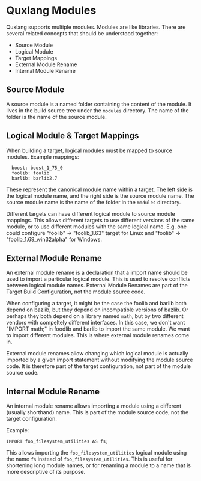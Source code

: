 # Quxlang Modules

Quxlang supports multiple modules. Modules are like libraries. There are several related concepts that should be understood together:

* Source Module
* Logical Module
* Target Mappings
* External Module Rename
* Internal Module Rename

## Source Module

A source module is a named folder containing the content of the module. It lives in the build source tree under the `modules` directory. The name of the folder is the name of the source module.

## Logical Module & Target Mappings

When building a target, logical modules must be mapped to source modules. Example mappings:

```
  boost: boost_1_75_0
  foolib: foolib
  barlib: barlib2.7
```

These represent the canonical module name within a target. The left side is the logical module name, and the right side is the source module name. The source module name is the name of the folder in the `modules` directory.

Different targets can have different logical module to source module mappings. This allows different targets to use different versions of the same module, or to use different modules with the same logical name. E.g. one could configure "foolib" -> "foolib_1.63" target for Linux and "foolib" -> "foolib_1.69_win32alpha" for Windows.


## External Module Rename

An external module rename is a declaration that a import name should be used to import a particular logical module. This is used to resolve conflicts between logical module names. External Module Renames are part of the Target Build Configuration, not the module source code.


When configuring a target, it might be the case the foolib and barlib both depend on bazlib, but they depend on incompatible versions of bazlib. Or perhaps they both depend on a library named `math`, but by two different vendors with compeltely different interfaces. In this case, we don't want "IMPORT math;" in foodlib and barlib to import the same module. We want to import different modules. This is where external module renames come in.

External module renames allow changing which logical module is actually imported by a given import statement without modifying the module source code. It is therefore part of the target configuration, not part of the module source code. 

## Internal Module Rename

An internal module rename allows importing a module using a different (usually shorthand) name. This is part of the module source code, not the target configuration.

Example:

```
IMPORT foo_filesystem_utilities AS fs;
```

This allows importing the `foo_filesystem_utilities` logical module using the name `fs` instead of `foo_filesystem_utilities`. This is useful for shortening long module names, or for renaming a module to a name that is more descriptive of its purpose.